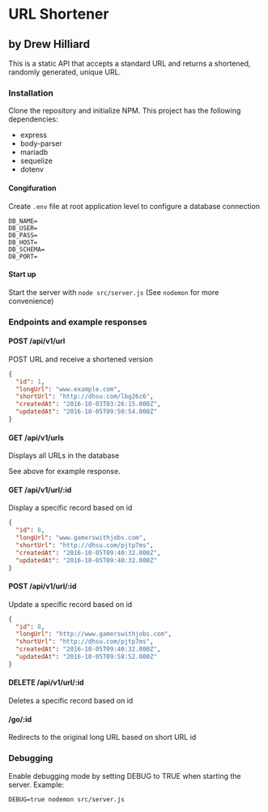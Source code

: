 # URL Shortener
## by Drew Hilliard
This is a static API that accepts a standard URL and returns a shortened, randomly generated, unique URL.

### Installation
Clone the repository and initialize NPM. This project has the following dependencies:
* express
* body-parser
* mariadb
* sequelize
* dotenv

#### Congifuration
Create ```.env``` file at root application level to configure a database connection
```
DB_NAME=
DB_USER=
DB_PASS=
DB_HOST=
DB_SCHEMA=
DB_PORT=
```

#### Start up
Start the server with ```node src/server.js``` (See ```nodemon``` for more convenience)

### Endpoints and example responses

#### POST /api/v1/url
POST URL and receive a shortened version

```json
{
  "id": 1,
  "longUrl": "www.example.com",
  "shortUrl": "http://dhsu.com/lbg26z6",
  "createdAt": "2016-10-03T03:26:15.000Z",
  "updatedAt": "2016-10-05T09:50:54.000Z"
}
```

#### GET /api/v1/urls
Displays all URLs in the database

See above for example response.

#### GET /api/v1/url/:id
Display a specific record based on id

```json
{
  "id": 8,
  "longUrl": "www.gamerswithjobs.com",
  "shortUrl": "http://dhsu.com/pjtp7ms",
  "createdAt": "2016-10-05T09:40:32.000Z",
  "updatedAt": "2016-10-05T09:40:32.000Z"
}
```

#### POST /api/v1/url/:id
Update a specific record based on id

```json
{
  "id": 8,
  "longUrl": "http://www.gamerswithjobs.com",
  "shortUrl": "http://dhsu.com/pjtp7ms",
  "createdAt": "2016-10-05T09:40:32.000Z",
  "updatedAt": "2016-10-05T09:58:52.000Z"
}
```

#### DELETE /api/v1/url/:id
Deletes a specific record based on id

#### /go/:id
Redirects to the original long URL based on short URL id

### Debugging
Enable debugging mode by setting DEBUG to TRUE when starting the server. Example:

```
DEBUG=true nodemon src/server.js
```
